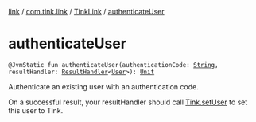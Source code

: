 [link](../../index.md) / [com.tink.link](../index.md) / [TinkLink](index.md) / [authenticateUser](./authenticate-user.md)

# authenticateUser

`@JvmStatic fun authenticateUser(authenticationCode: `[`String`](https://kotlinlang.org/api/latest/jvm/stdlib/kotlin/-string/index.html)`, resultHandler: `[`ResultHandler`](../../com.tink.service.handler/-result-handler/index.md)`<`[`User`](../../com.tink.model.user/-user/index.md)`>): `[`Unit`](https://kotlinlang.org/api/latest/jvm/stdlib/kotlin/-unit/index.html)

Authenticate an existing user with an authentication code.

On a successful result, your resultHandler should call [Tink.setUser](../../com.tink.core/-tink/set-user.md) to set this user to Tink.

